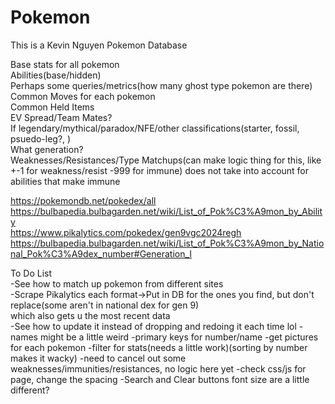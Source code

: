 # Pokemon

This is a Kevin Nguyen Pokemon Database

Base stats for all pokemon  
Abilities(base/hidden)  
Perhaps some queries/metrics(how many ghost type pokemon are there)  
Common Moves for each pokemon  
Common Held Items  
EV Spread/Team Mates?  
If legendary/mythical/paradox/NFE/other classifications(starter, fossil, psuedo-leg?, )  
What generation?  
Weaknesses/Resistances/Type Matchups(can make logic thing for this, like +-1 for weakness/resist -999 for immune)
    does not take into account for abilities that make immune  


https://pokemondb.net/pokedex/all  
https://bulbapedia.bulbagarden.net/wiki/List_of_Pok%C3%A9mon_by_Ability  
https://www.pikalytics.com/pokedex/gen9vgc2024regh  
https://bulbapedia.bulbagarden.net/wiki/List_of_Pok%C3%A9mon_by_National_Pok%C3%A9dex_number#Generation_I  



To Do List  
-See how to match up pokemon from different sites  
-Scrape Pikalytics each format->Put in DB for the ones you find, but don't replace(some aren't in national dex for gen 9)   
    which also gets u the most recent data  
-See how to update it instead of dropping and redoing it each time lol
-names might be a little weird
-primary keys for number/name
-get pictures for each pokemon
-filter for stats(needs a little work)(sorting by number makes it wacky)
-need to cancel out some weaknesses/immunities/resistances, no logic here yet
-check css/js for page, change the spacing
-Search and Clear buttons font size are a little different?





